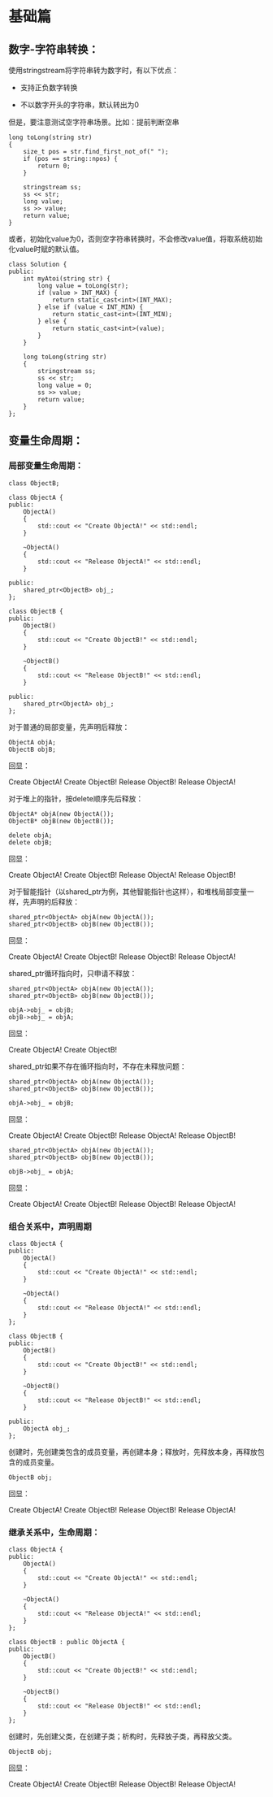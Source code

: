 # 基础篇

## 数字-字符串转换：

使用stringstream将字符串转为数字时，有以下优点：

- 支持正负数字转换

- 不以数字开头的字符串，默认转出为0

  

但是，要注意测试空字符串场景。比如：提前判断空串

```
long toLong(string str)
{
    size_t pos = str.find_first_not_of(" ");
    if (pos == string::npos) {
        return 0;
    }

    stringstream ss;
    ss << str;
    long value;
    ss >> value;
    return value;
}
```

或者，初始化value为0，否则空字符串转换时，不会修改value值，将取系统初始化value时赋的默认值。

```
class Solution {
public:
    int myAtoi(string str) {
        long value = toLong(str);
        if (value > INT_MAX) {
            return static_cast<int>(INT_MAX);
        } else if (value < INT_MIN) {
            return static_cast<int>(INT_MIN);
        } else {
            return static_cast<int>(value);
        }
    }

    long toLong(string str)
    {
        stringstream ss;
        ss << str;
        long value = 0;
        ss >> value;
        return value;
    }
};
```

## 变量生命周期：

### 局部变量生命周期：

```
class ObjectB;

class ObjectA {
public:
    ObjectA()
    {
        std::cout << "Create ObjectA!" << std::endl;
    }

    ~ObjectA()
    {
        std::cout << "Release ObjectA!" << std::endl;
    }

public:
    shared_ptr<ObjectB> obj_;
};

class ObjectB {
public:
    ObjectB()
    {
        std::cout << "Create ObjectB!" << std::endl;
    }

    ~ObjectB()
    {
        std::cout << "Release ObjectB!" << std::endl;
    }

public:
    shared_ptr<ObjectA> obj_;
};
```

对于普通的局部变量，先声明后释放：

```
ObjectA objA;
ObjectB objB;
```

回显：

Create ObjectA!
Create ObjectB!
Release ObjectB!
Release ObjectA!

对于堆上的指针，按delete顺序先后释放：

```
ObjectA* objA(new ObjectA());
ObjectB* objB(new ObjectB());

delete objA;
delete objB;
```

回显：

Create ObjectA!
Create ObjectB!
Release ObjectA!
Release ObjectB!

对于智能指针（以shared_ptr为例，其他智能指针也这样），和堆栈局部变量一样，先声明的后释放：

```
shared_ptr<ObjectA> objA(new ObjectA());
shared_ptr<ObjectB> objB(new ObjectB());
```

回显：

Create ObjectA!
Create ObjectB!
Release ObjectB!
Release ObjectA!

shared_ptr循环指向时，只申请不释放：

```
shared_ptr<ObjectA> objA(new ObjectA());
shared_ptr<ObjectB> objB(new ObjectB());

objA->obj_ = objB;
objB->obj_ = objA;
```

回显：

Create ObjectA!
Create ObjectB!

shared_ptr如果不存在循环指向时，不存在未释放问题：

```
shared_ptr<ObjectA> objA(new ObjectA());
shared_ptr<ObjectB> objB(new ObjectB());

objA->obj_ = objB;
```

回显：

Create ObjectA!
Create ObjectB!
Release ObjectA!
Release ObjectB!

```
shared_ptr<ObjectA> objA(new ObjectA());
shared_ptr<ObjectB> objB(new ObjectB());

objB->obj_ = objA;
```

回显：

Create ObjectA!
Create ObjectB!
Release ObjectB!
Release ObjectA!

### 组合关系中，声明周期

```
class ObjectA {
public:
    ObjectA()
    {
        std::cout << "Create ObjectA!" << std::endl;
    }

    ~ObjectA()
    {
        std::cout << "Release ObjectA!" << std::endl;
    }
};

class ObjectB {
public:
    ObjectB()
    {
        std::cout << "Create ObjectB!" << std::endl;
    }

    ~ObjectB()
    {
        std::cout << "Release ObjectB!" << std::endl;
    }

public:
    ObjectA obj_;
};
```

创建时，先创建类包含的成员变量，再创建本身；释放时，先释放本身，再释放包含的成员变量。

```
ObjectB obj;
```

回显：

Create ObjectA!
Create ObjectB!
Release ObjectB!
Release ObjectA!

### 继承关系中，生命周期：

```
class ObjectA {
public:
    ObjectA()
    {
        std::cout << "Create ObjectA!" << std::endl;
    }

    ~ObjectA()
    {
        std::cout << "Release ObjectA!" << std::endl;
    }
};

class ObjectB : public ObjectA {
public:
    ObjectB()
    {
        std::cout << "Create ObjectB!" << std::endl;
    }

    ~ObjectB()
    {
        std::cout << "Release ObjectB!" << std::endl;
    }
};
```

创建时，先创建父类，在创建子类；析构时，先释放子类，再释放父类。

```
ObjectB obj;
```

回显：

Create ObjectA!
Create ObjectB!
Release ObjectB!
Release ObjectA!